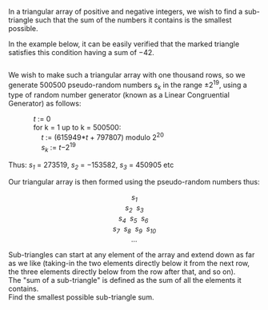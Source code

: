 <p>In a triangular array of positive and negative integers, we wish to find a sub-triangle such that the sum of the numbers it contains is the smallest possible.</p>
<p>In the example below, it can be easily verified that the marked triangle satisfies this condition having a sum of −42.</p>
<div style="text-align:center;">
<img src="project/images/p150.gif" class="dark_img" alt="" /></div>
<p>We wish to make such a triangular array with one thousand rows, so we generate 500500 pseudo-random numbers <span style="font-style:italic;">s<sub>k</sub></span> in the range ±2<sup>19</sup>, using a type of random number generator (known as a Linear Congruential Generator) as follows:</p>
<p style="margin-left:50px;"><span style="font-style:italic;">t</span> := 0
<br />
for k = 1 up to k = 500500:
<br />
    <span style="font-style:italic;">t</span> := (615949*<span style="font-style:italic;">t</span> + 797807) modulo 2<sup>20</sup><br />
    <span style="font-style:italic;">s<sub>k</sub></span> := <span style="font-style:italic;">t</span>−2<sup>19</sup></p>
<p>Thus: <span style="font-style:italic;">s<sub>1</sub></span> = 273519, <span style="font-style:italic;">s<sub>2</sub></span> = −153582, <span style="font-style:italic;">s<sub>3</sub></span> = 450905 etc</p>
<p>Our triangular array is then formed using the pseudo-random numbers thus:</p>
<div style="text-align:center;font-style:italic;">
s<sub>1</sub><br />
s<sub>2</sub>  s<sub>3</sub><br />
s<sub>4</sub>  s<sub>5</sub>  s<sub>6</sub>  
<br />
s<sub>7</sub>  s<sub>8</sub>  s<sub>9</sub>  s<sub>10</sub><br />
...
</div>
<p>Sub-triangles can start at any element of the array and extend down as far as we like (taking-in the two elements directly below it from the next row, the three elements directly below from the row after that, and so on).
<br />
The "sum of a sub-triangle" is defined as the sum of all the elements it contains.
<br />
Find the smallest possible sub-triangle sum.</p>
